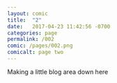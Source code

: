 ```yaml
---
layout: comic
title:  "2"
date:   2017-04-23 11:42:56 -0700
categories: page
permalink: /002
comic: /pages/002.png
comicalt: page two
---
```

Making a little blog area down here
